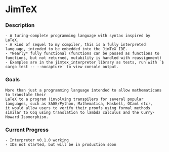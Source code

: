 # JimTeX

### Description
    - A turing-complete programming language with syntax inspired by LaTeX.
    - A kind of sequel to my compiler, this is a fully interpreted language, intended to be embedded into the JimTeX IDE.
    - *Nearly* fully functional (functions can be passed as functions to functions, but not returned, mutability is handled with reassignment)
    - Examples are in the jimtex_interpreter library as tests, run with `$ cargo test -- --nocapture` to view console output.

### Goals
    More than just a programming language intended to allow mathematicans to translate their 
    LaTeX to a program (involving transpilers for several popular languages, such as SAGE/Python, Mathematica, Haskell, OCaml etc),
    it would allow users to verify their proofs using formal methods similar to Coq using translation to lambda calculus and the Curry-Howard Isomorphism.

### Current Progress
    - Interpreter v0.1.0 working
    - IDE not started, but will be in production soon
